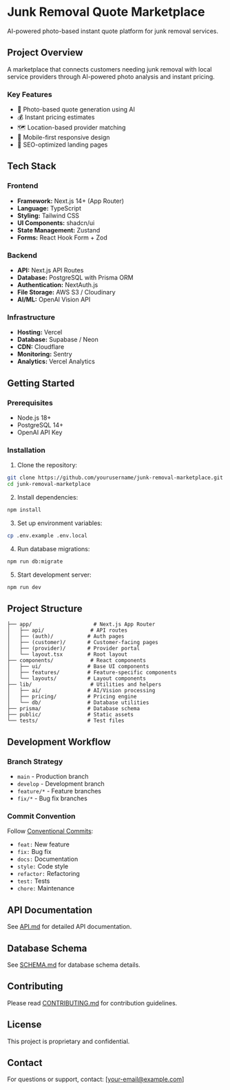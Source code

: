 # Junk Removal Quote Marketplace

AI-powered photo-based instant quote platform for junk removal services.

## Project Overview

A marketplace that connects customers needing junk removal with local service providers through AI-powered photo analysis and instant pricing.

### Key Features
- 📸 Photo-based quote generation using AI
- 💰 Instant pricing estimates
- 🗺️ Location-based provider matching
- 📱 Mobile-first responsive design
- 🚀 SEO-optimized landing pages

## Tech Stack

### Frontend
- **Framework:** Next.js 14+ (App Router)
- **Language:** TypeScript
- **Styling:** Tailwind CSS
- **UI Components:** shadcn/ui
- **State Management:** Zustand
- **Forms:** React Hook Form + Zod

### Backend
- **API:** Next.js API Routes
- **Database:** PostgreSQL with Prisma ORM
- **Authentication:** NextAuth.js
- **File Storage:** AWS S3 / Cloudinary
- **AI/ML:** OpenAI Vision API

### Infrastructure
- **Hosting:** Vercel
- **Database:** Supabase / Neon
- **CDN:** Cloudflare
- **Monitoring:** Sentry
- **Analytics:** Vercel Analytics

## Getting Started

### Prerequisites
- Node.js 18+
- PostgreSQL 14+
- OpenAI API Key

### Installation

1. Clone the repository:
```bash
git clone https://github.com/yourusername/junk-removal-marketplace.git
cd junk-removal-marketplace
```

2. Install dependencies:
```bash
npm install
```

3. Set up environment variables:
```bash
cp .env.example .env.local
```

4. Run database migrations:
```bash
npm run db:migrate
```

5. Start development server:
```bash
npm run dev
```

## Project Structure
```
├── app/                    # Next.js App Router
│   ├── api/               # API routes
│   ├── (auth)/           # Auth pages
│   ├── (customer)/       # Customer-facing pages
│   ├── (provider)/       # Provider portal
│   └── layout.tsx        # Root layout
├── components/            # React components
│   ├── ui/               # Base UI components
│   ├── features/         # Feature-specific components
│   └── layouts/          # Layout components
├── lib/                   # Utilities and helpers
│   ├── ai/               # AI/Vision processing
│   ├── pricing/          # Pricing engine
│   └── db/               # Database utilities
├── prisma/               # Database schema
├── public/               # Static assets
└── tests/                # Test files
```

## Development Workflow

### Branch Strategy
- `main` - Production branch
- `develop` - Development branch
- `feature/*` - Feature branches
- `fix/*` - Bug fix branches

### Commit Convention
Follow [Conventional Commits](https://www.conventionalcommits.org/):
- `feat:` New feature
- `fix:` Bug fix
- `docs:` Documentation
- `style:` Code style
- `refactor:` Refactoring
- `test:` Tests
- `chore:` Maintenance

## API Documentation

See [API.md](./docs/API.md) for detailed API documentation.

## Database Schema

See [SCHEMA.md](./docs/SCHEMA.md) for database schema details.

## Contributing

Please read [CONTRIBUTING.md](./CONTRIBUTING.md) for contribution guidelines.

## License

This project is proprietary and confidential.

## Contact

For questions or support, contact: [your-email@example.com]
